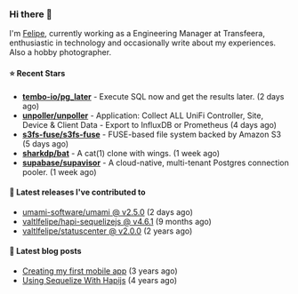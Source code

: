 ### Hi there 👋

I'm [Felipe](https://felipe.im), currently working as a Engineering Manager at Transfeera, enthusiastic in technology and occasionally write about my experiences. Also a hobby photographer.

#### ⭐ Recent Stars
- **[tembo-io/pg_later](https://github.com/tembo-io/pg_later)** - Execute SQL now and get the results later. (2 days ago)
- **[unpoller/unpoller](https://github.com/unpoller/unpoller)** - Application: Collect ALL UniFi Controller, Site, Device &amp; Client Data - Export to InfluxDB or Prometheus (4 days ago)
- **[s3fs-fuse/s3fs-fuse](https://github.com/s3fs-fuse/s3fs-fuse)** - FUSE-based file system backed by Amazon S3 (5 days ago)
- **[sharkdp/bat](https://github.com/sharkdp/bat)** - A cat(1) clone with wings. (1 week ago)
- **[supabase/supavisor](https://github.com/supabase/supavisor)** - A cloud-native, multi-tenant Postgres connection pooler. (1 week ago)

#### 🚀 Latest releases I've contributed to


- [umami-software/umami @ v2.5.0](https://github.com/umami-software/umami/releases/tag/v2.5.0) (2 days ago)
- [valtlfelipe/hapi-sequelizejs @ v4.6.1](https://github.com/valtlfelipe/hapi-sequelizejs/releases/tag/v4.6.1) (9 months ago)
- [valtlfelipe/statuscenter @ v2.0.0](https://github.com/valtlfelipe/statuscenter/releases/tag/v2.0.0) (2 years ago)

#### 📄 Latest blog posts
- [Creating my first mobile app](https://felipe.im/posts/creating-my-first-mobile-app/) (3 years ago)
- [Using Sequelize With Hapijs](https://felipe.im/posts/using-sequelize-with-hapijs/) (4 years ago)